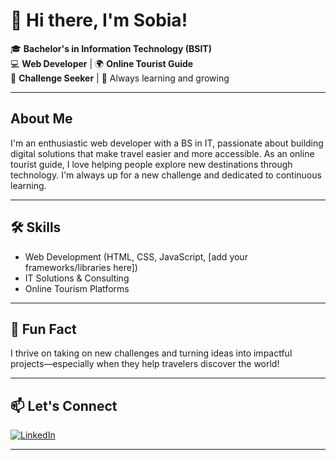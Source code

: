 # 👋 Hi there, I'm Sobia!

🎓 **Bachelor's in Information Technology (BSIT)**  
💻 **Web Developer** | 🌍 **Online Tourist Guide**  
🚀 **Challenge Seeker** | 🌱 Always learning and growing

---

## About Me

I'm an enthusiastic web developer with a BS in IT, passionate about building digital solutions that make travel easier and more accessible. As an online tourist guide, I love helping people explore new destinations through technology. I'm always up for a new challenge and dedicated to continuous learning.

---

## 🛠️ Skills

- Web Development (HTML, CSS, JavaScript, [add your frameworks/libraries here])
- IT Solutions & Consulting
- Online Tourism Platforms

---

## 🌟 Fun Fact

I thrive on taking on new challenges and turning ideas into impactful projects—especially when they help travelers discover the world!

---

## 📫 Let's Connect

[![LinkedIn](https://img.shields.io/badge/LinkedIn-Connect-blue?logo=linkedin)](https://www.linkedin.com/in/sobialiaqat/)

---

<!--
Feel free to customize this README further with your favorite projects, tech stack badges, or more personal details!
-->
